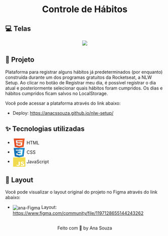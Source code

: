 <h1 align="center"> Controle de Hábitos </h1>

<h2> 💻 Telas </h2> 

<div align="center">
  <img src='https://user-images.githubusercontent.com/89041008/213806663-076b9358-3d3e-4351-9f38-b438a11bca77.png' width=48%/>
</div>


<h2> 🚀 Projeto </h2>

Plataforma para registrar alguns hábitos já predeterminados (por enquanto) construída durante um dos programas gratuitos da Rocketseat, a NLW Setup. Ao clicar no botão de Registrar meu dia, é possível registrar o dia atual e posteriormente selecionar quais hábitos foram cumpridos. Os dias e hábitos cumpridos ficam salvos no LocalStorage.

Você pode acessar a plataforma através do link abaixo:

- Deploy: https://anacssouza.github.io/nlw-setup/

<h2> ✨ Tecnologias utilizadas </h2>

- <img align="center" alt="ana-HTML" height="30" width="40" src="https://raw.githubusercontent.com/devicons/devicon/master/icons/html5/html5-original.svg"> HTML
- <img align="center" alt="ana-CSS" height="30" width="40" src="https://raw.githubusercontent.com/devicons/devicon/master/icons/css3/css3-original.svg"> CSS
- <img align="center" alt="ana-Js" height="30" width="40" src="https://raw.githubusercontent.com/devicons/devicon/master/icons/javascript/javascript-plain.svg"> JavaScript

<h2> 🔖 Layout </h2>

Você pode visualizar o layout original do projeto no Figma através do link abaixo:

- <img align="center" alt="ana-Figma" height="30" width="40" src="https://cdn.jsdelivr.net/gh/devicons/devicon/icons/figma/figma-original.svg" /> Layout: https://www.figma.com/community/file/1197128655144243262

##

<p align="center">
  Feito com 💙 by Ana Souza
</p>

